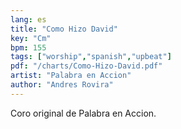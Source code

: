 ```yaml
---
lang: es
title: "Como Hizo David"
key: "Cm"
bpm: 155
tags: ["worship","spanish","upbeat"]
pdf: "/charts/Como-Hizo-David.pdf"
artist: "Palabra en Accion"
author: "Andres Rovira"
---
```


Coro original de Palabra en Accion.
